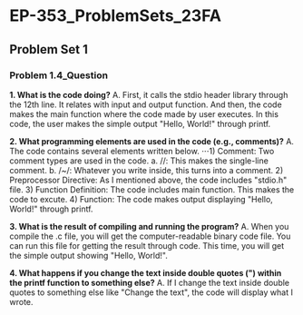 # EP-353_ProblemSets_23FA

## Problem Set 1

### Problem 1.4_Question

**1. What is the code doing?**
A. First, it calls the stdio header library through the 12th line.
It relates with input and output function.
And then, the code makes the main function where the code made by user executes.
In this code, the user makes the simple output "Hello, World!" through printf.

**2. What programming elements are used in the code (e.g., comments)?**
A. The code contains several elements written below.
⋅⋅⋅1) Comment: Two comment types are used in the code.
a. //: This makes the single-line comment.
b. /_~_/: Whatever you write inside, this turns into a comment. 2) Preprocessor Directive: As I mentioned above, the code includes "stdio.h" file. 3) Function Definition: The code includes main function. This makes the code to excute. 4) Function: The code makes output displaying "Hello, World!" through printf.

**3. What is the result of compiling and running the program?**
A. When you compile the .c file, you will get the computer-readable binary code file.
You can run this file for getting the result through code.
This time, you will get the simple output showing "Hello, World!".

**4. What happens if you change the text inside double quotes (") within the printf function to something else?**
A. If I change the text inside double quotes to something else like "Change the text", the code will display what I wrote.
